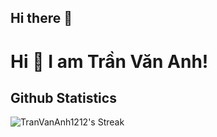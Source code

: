 ## Hi there 👋

<!--
**TranVanAnh1212/TranVanAnh1212** is a ✨ _special_ ✨ repository because its `README.md` (this file) appears on your GitHub profile.

Here are some ideas to get you started:

- 🔭 I’m currently working on ...
- 🌱 I’m currently learning ...
- 👯 I’m looking to collaborate on ...
- 🤔 I’m looking for help with ...
- 💬 Ask me about ...
- 📫 How to reach me: ...
- 😄 Pronouns: ...
- ⚡ Fun fact: ...
-->

# Hi 👋 I am Trần Văn Anh! 

## Github Statistics

![TranVanAnh1212's Streak](https://github-readme-streak-stats.herokuapp.com/?user=TranVanAnh1212&theme=dracula&hide_border=false)

